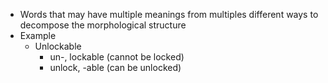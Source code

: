 - Words that may have multiple meanings from multiples different ways to decompose the morphological structure
- Example
	- Unlockable
		- un-, lockable (cannot be locked)
		- unlock, -able (can be unlocked)